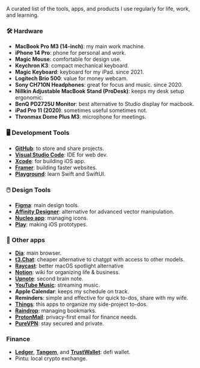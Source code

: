 A curated list of the tools, apps, and products I use regularly for life, work, and learning.


### 🛠️ Hardware 
- **MacBook Pro M3 (14-inch)**: my main work machine.  
- **iPhone 14 Pro**: phone for personal and work. 
- **Magic Mouse**: comfortable for design use.
- **Keychron K3**: compact mechanical keyboard.
- **Magic Keyboard**: keyboard for my iPad. since 2021.   
- **Logitech Brio 500**: value for money webcam.  
- **Sony CH710N Headphones**: great for focus and music. since 2020.
- **Nillkin Adjustable MacBook Stand (ProDesk)**: keeps my desk setup ergonomic.  
- **BenQ PD2725U Monitor**: best alternative to Studio display for macbook.  
- **iPad Pro 11 (2020)**: sometimes useful sometimes not.  
- **Thronmax Dome Plus M3**: microphone for meetings.

### 🖥️ Development Tools
- [**GitHub**](https://github.com/): to store and share projects.
- [**Visual Studio Code**](https://code.visualstudio.com/): IDE for web dev. 
- [**Xcode**](https://developer.apple.com/xcode/): for building iOS app.
- [**Framer**](https://www.framer.com/): building faster websites. 
- [**Playground**](https://www.apple.com/id/swift/playgrounds/): learn Swift and SwiftUI. 

### 🖱️ Design Tools 
- [**Figma**](https://www.figma.com/): main design tools.
- [**Affinity Designer**](https://affinity.serif.com/en-us/designer/): alternative for advanced vector manipulation.
- [**Nucleo app**](https://nucleoapp.com/): managing icons.
- [**Play**](https://www.createwithplay.com/): making iOS prototypes.


### 📱 Other apps
- [**Dia**](https://www.diabrowser.com/): main browser.
- [**t3.Chat**](https://t3.chat/): cheaper alternative to chatgpt with access to other models. 
- [**Raycast**](https://www.raycast.com/): better macOS spotlight alternative
- [**Notion**](https://www.notion.so/): wiki for organizing life & business.  
- [**Upnote**](https://getupnote.com/): second brain note.  
- [**YouTube Music**](https://music.youtube.com/): streaming music.  
- **Apple Calendar**: keeps my schedule on track.  
- **Reminders**: simple and effective for quick to-dos, share with my wife. 
- [**Things**](https://culturedcode.com/): this apps to organize my side-project to-dos. 
- [**Raindrop**](https://raindrop.io/): managing bookmarks.
- [**ProtonMail**](http://protonmail.com/): privacy-first email for finance needs. 
- [**PureVPN**](https://www.purevpn.com/): stay secured and private. 


### Finance
- [**Ledger**](https://www.ledger.com/), [**Tangem**](https://tangem.com/), and [**TrustWallet**](https://trustwallet.com/): defi wallet. 
- Pintu: local crypto exchange. 


  
